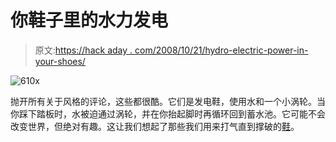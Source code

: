 # 你鞋子里的水力发电

> 原文:[https://hack aday . com/2008/10/21/hydro-electric-power-in-your-shoes/](https://hackaday.com/2008/10/21/hydro-electric-power-in-your-shoes/)

![](../Images/c3b4e1966ac3a8f615859ae15e76ea86.png "610x")

抛开所有关于风格的评论，这些都很酷。它们是发电鞋，使用水和一个小涡轮。当你踩下踏板时，水被迫通过涡轮，并在你抬起脚时再循环回到蓄水池。它可能不会改变世界，但绝对有趣。这让我们想起了那些我们用来打气直到撑破的[鞋](http://en.wikipedia.org/wiki/Reebok_Pump)。